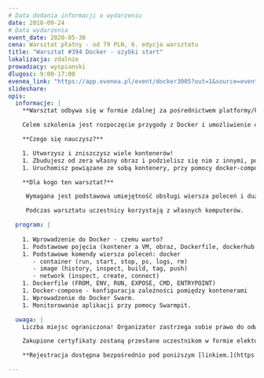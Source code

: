 ```yaml
---
# Data dodania informacji o wydarzeniu
date: 2018-09-24
# Data wydarzenia
event_date: 2020-05-30
cena: Warsztat płatny - od 79 PLN, 6. edycja warsztatu
title: "Warsztat #394 Docker - szybki start"
lokalizacja: zdalnie
prowadzacy: wyspianski
dlugosc: 9:00-17:00
evenea_link: "https://app.evenea.pl/event/docker3005?out=1&source=event_iframe"
slideshare:
opis:
  informacje: |
    **Warsztat odbywa się w formie zdalnej za pośrednictwem platformy/komunikatora online, z wykorzystaniem dźwięku, obrazu z kamery, udostępniania ekranu komputera prowadzącego i uczestników.** 

    Celem szkolenia jest rozpoczęcie przygody z Docker i umożliwienie dalszej, samodzielnej pracy i rozwoju w tym obszarze.

    **Czego się nauczysz?**

    1. Utworzysz i zniszczysz wiele kontenerów!
    1. Zbudujesz od zera własny obraz i podzielisz się nim z innymi, poprzez dockerhub.
    1. Uruchomisz powiązane ze sobą kontenery, przy pomocy docker-compose.

    **Dla kogo ten warsztat?**

     Wymagana jest podstawowa umiejętność obsługi wiersza poleceń i dużo chęci do pracy.

     Podczas warsztatu uczestnicy korzystają z własnych komputerów. 

  program: |
 
    1. Wprowadzenie do Docker - czemu warto?
    1. Podstawowe pojęcia (kontener a VM, obraz, Dockerfile, dockerhub etc.)
    1. Podstawowe komendy wiersza poleceń: docker
       - container (run, start, stop, ps, logs, rm)
       - image (history, inspect, build, tag, push)
       - network (inspect, create, connect)
    1. Dockerfile (FROM, ENV, RUN, EXPOSE, CMD, ENTRYPOINT)
    1. Docker-compose - konfiguracja zależności pomiędzy kontenerami
    1. Wprowadzenie do Docker Swarm.
    1. Monitorowanie aplikacji przy pomocy Swarmpit.

  uwaga: |
    Liczba miejsc ograniczona! Organizator zastrzega sobie prawo do odwołania warsztatu w przypadku niezgłoszenia się minimalnej liczby uczestników.

    Zakupione certyfikaty zostaną przesłane uczestnikom w formie elektoronicznej po warsztacie oraz za pośrednictwem firmy kurierskiej w momencie poprawy sytuacji wywołanej epidemią koronawirusa. 

    **Rejestracja dostępna bezpośrednio pod poniższym [linkiem.](https://app.evenea.pl/event/docker3005/)**

---
```

